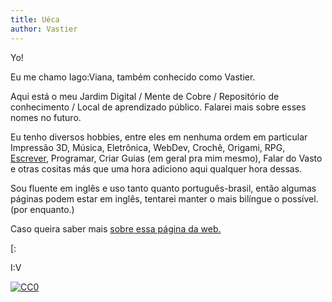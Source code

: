 ```yaml
---
title: Uéca
author: Vastier
---
```


Yo!

Eu me chamo Iago:Viana, também conhecido como Vastier.

Aqui está o meu Jardim Digital / Mente de Cobre / Repositório de conhecimento
/ Local de aprendizado público.
Falarei mais sobre esses nomes no futuro.

Eu tenho diversos hobbies, entre eles em nenhuma ordem em particular
Impressão 3D, Música, Eletrônica, WebDev, Crochê, Origami, RPG, [Escrever](textindex.md),
Programar, Criar Guias (em geral pra mim mesmo), Falar do Vasto
e otras cositas más que uma hora adiciono aqui qualquer hora dessas.

Sou fluente em inglês e uso tanto quanto português-brasil, então algumas páginas
podem estar em inglês, tentarei manter o mais bilíngue o possível. (por enquanto.)

Caso queira saber mais [sobre essa página da web.](about_this_page.md)

[:

I:V

[![CC0](https://img.shields.io/badge/license-CC0-0a0a0a.svg?style=flat&colorA=0a0a0a)](https://creativecommons.org/publicdomain/zero/1.0/)
